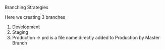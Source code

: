 Branching Strategies 

Here we creating 3 branches
1. Development
2. Staging
3. Production -> prd is a file name directly added to Production by Master Branch


